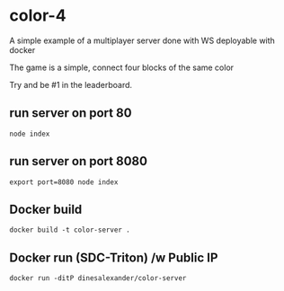 # color-4
A simple example of a multiplayer server done with WS deployable with docker

The game is a simple, connect four blocks of the same color

Try and be #1 in the leaderboard.

## run server on port 80
`node index`
## run server on port 8080
`export port=8080 node index`
## Docker build
`docker build -t color-server .`
## Docker run (SDC-Triton) /w Public IP
`docker run -ditP dinesalexander/color-server`
